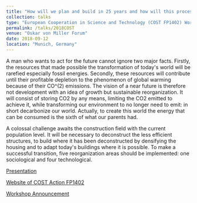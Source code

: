 ```yaml
---
title: "How will we plan and build in 25 years and how will this process be regulated?"
collection: talks
type: "European Cooperation in Science and Technology (COST FP1402) Workshop"
permalink: /talks/2018COST
venue: "Oskar von Miller Forum"
date: 2018-09-12
location: "Munich, Germany"
---
```


A man who wants to act for the future cannot ignore two major facts. Firstly, the resources that made possible the transformation of today's world will be rarefied especially fossil energies. Secondly, these resources will contribute until their profitable depletion to the phenomenon of global warming because of their CO^(2) emissions. The vision of a near future is therefore not development with an idea of growth but sustainable reorganization. It will consist of storing CO2 by any means, limiting the CO2 emitted to achieve it, while transforming our environment to no longer need to emit: in short decarbonize our world. Actually, to create this world the energy that can be consumed is the sixth of what our parents had.

A colossal challenge awaits the construction field with the current population level. It will be necessary to deconstruct the less efficient structures, to build where it has been deconstructed by densifying the housing and to adapt today's buildings where it is possible. To make a successful transition, five reorganization areas should be implemented: one sociological and four technological.

[Presentation](http://gamerro.github.io/files/PresentationCOST.pdf)

[Website of COST Action FP1402](http://www.costfp1402.tum.de/home/)

[Workshop Announcement](http://gamerro.github.io/files/FP1402_Workshop_Munich_Announcement.pdf)
